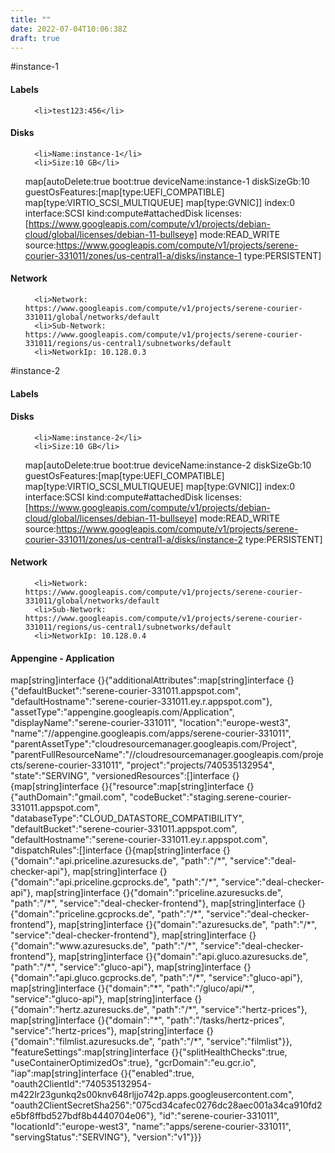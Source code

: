```yaml
---
title: ""
date: 2022-07-04T10:06:38Z
draft: true
---
```



#instance-1

  <h4>Labels</h4>
  <ul>
    
      <li>test123:456</li>
    
  </ul>

  <h4>Disks</h4>
  <ul>
    
      <li>Name:instance-1</li>
      <li>Size:10 GB</li>
map[autoDelete:true boot:true deviceName:instance-1 diskSizeGb:10 guestOsFeatures:[map[type:UEFI_COMPATIBLE] map[type:VIRTIO_SCSI_MULTIQUEUE] map[type:GVNIC]] index:0 interface:SCSI kind:compute#attachedDisk licenses:[https://www.googleapis.com/compute/v1/projects/debian-cloud/global/licenses/debian-11-bullseye] mode:READ_WRITE source:https://www.googleapis.com/compute/v1/projects/serene-courier-331011/zones/us-central1-a/disks/instance-1 type:PERSISTENT]
    
  </ul>

  <h4>Network</h4>
  <ul>
    
      <li>Network: https://www.googleapis.com/compute/v1/projects/serene-courier-331011/global/networks/default
      <li>Sub-Network: https://www.googleapis.com/compute/v1/projects/serene-courier-331011/regions/us-central1/subnetworks/default
      <li>NetworkIp: 10.128.0.3
    
  </ul>

#instance-2

  <h4>Labels</h4>
  <ul>
    
  </ul>

  <h4>Disks</h4>
  <ul>
    
      <li>Name:instance-2</li>
      <li>Size:10 GB</li>
map[autoDelete:true boot:true deviceName:instance-2 diskSizeGb:10 guestOsFeatures:[map[type:UEFI_COMPATIBLE] map[type:VIRTIO_SCSI_MULTIQUEUE] map[type:GVNIC]] index:0 interface:SCSI kind:compute#attachedDisk licenses:[https://www.googleapis.com/compute/v1/projects/debian-cloud/global/licenses/debian-11-bullseye] mode:READ_WRITE source:https://www.googleapis.com/compute/v1/projects/serene-courier-331011/zones/us-central1-a/disks/instance-2 type:PERSISTENT]
    
  </ul>

  <h4>Network</h4>
  <ul>
    
      <li>Network: https://www.googleapis.com/compute/v1/projects/serene-courier-331011/global/networks/default
      <li>Sub-Network: https://www.googleapis.com/compute/v1/projects/serene-courier-331011/regions/us-central1/subnetworks/default
      <li>NetworkIp: 10.128.0.4
    
  </ul>


<h4>Appengine - Application</h4>
map[string]interface {}{&#34;additionalAttributes&#34;:map[string]interface {}{&#34;defaultBucket&#34;:&#34;serene-courier-331011.appspot.com&#34;, &#34;defaultHostname&#34;:&#34;serene-courier-331011.ey.r.appspot.com&#34;}, &#34;assetType&#34;:&#34;appengine.googleapis.com/Application&#34;, &#34;displayName&#34;:&#34;serene-courier-331011&#34;, &#34;location&#34;:&#34;europe-west3&#34;, &#34;name&#34;:&#34;//appengine.googleapis.com/apps/serene-courier-331011&#34;, &#34;parentAssetType&#34;:&#34;cloudresourcemanager.googleapis.com/Project&#34;, &#34;parentFullResourceName&#34;:&#34;//cloudresourcemanager.googleapis.com/projects/serene-courier-331011&#34;, &#34;project&#34;:&#34;projects/740535132954&#34;, &#34;state&#34;:&#34;SERVING&#34;, &#34;versionedResources&#34;:[]interface {}{map[string]interface {}{&#34;resource&#34;:map[string]interface {}{&#34;authDomain&#34;:&#34;gmail.com&#34;, &#34;codeBucket&#34;:&#34;staging.serene-courier-331011.appspot.com&#34;, &#34;databaseType&#34;:&#34;CLOUD_DATASTORE_COMPATIBILITY&#34;, &#34;defaultBucket&#34;:&#34;serene-courier-331011.appspot.com&#34;, &#34;defaultHostname&#34;:&#34;serene-courier-331011.ey.r.appspot.com&#34;, &#34;dispatchRules&#34;:[]interface {}{map[string]interface {}{&#34;domain&#34;:&#34;api.priceline.azuresucks.de&#34;, &#34;path&#34;:&#34;/*&#34;, &#34;service&#34;:&#34;deal-checker-api&#34;}, map[string]interface {}{&#34;domain&#34;:&#34;api.priceline.gcprocks.de&#34;, &#34;path&#34;:&#34;/*&#34;, &#34;service&#34;:&#34;deal-checker-api&#34;}, map[string]interface {}{&#34;domain&#34;:&#34;priceline.azuresucks.de&#34;, &#34;path&#34;:&#34;/*&#34;, &#34;service&#34;:&#34;deal-checker-frontend&#34;}, map[string]interface {}{&#34;domain&#34;:&#34;priceline.gcprocks.de&#34;, &#34;path&#34;:&#34;/*&#34;, &#34;service&#34;:&#34;deal-checker-frontend&#34;}, map[string]interface {}{&#34;domain&#34;:&#34;azuresucks.de&#34;, &#34;path&#34;:&#34;/*&#34;, &#34;service&#34;:&#34;deal-checker-frontend&#34;}, map[string]interface {}{&#34;domain&#34;:&#34;www.azuresucks.de&#34;, &#34;path&#34;:&#34;/*&#34;, &#34;service&#34;:&#34;deal-checker-frontend&#34;}, map[string]interface {}{&#34;domain&#34;:&#34;api.gluco.azuresucks.de&#34;, &#34;path&#34;:&#34;/*&#34;, &#34;service&#34;:&#34;gluco-api&#34;}, map[string]interface {}{&#34;domain&#34;:&#34;api.gluco.gcprocks.de&#34;, &#34;path&#34;:&#34;/*&#34;, &#34;service&#34;:&#34;gluco-api&#34;}, map[string]interface {}{&#34;domain&#34;:&#34;*&#34;, &#34;path&#34;:&#34;/gluco/api/*&#34;, &#34;service&#34;:&#34;gluco-api&#34;}, map[string]interface {}{&#34;domain&#34;:&#34;hertz.azuresucks.de&#34;, &#34;path&#34;:&#34;/*&#34;, &#34;service&#34;:&#34;hertz-prices&#34;}, map[string]interface {}{&#34;domain&#34;:&#34;*&#34;, &#34;path&#34;:&#34;/tasks/hertz-prices&#34;, &#34;service&#34;:&#34;hertz-prices&#34;}, map[string]interface {}{&#34;domain&#34;:&#34;filmlist.azuresucks.de&#34;, &#34;path&#34;:&#34;/*&#34;, &#34;service&#34;:&#34;filmlist&#34;}}, &#34;featureSettings&#34;:map[string]interface {}{&#34;splitHealthChecks&#34;:true, &#34;useContainerOptimizedOs&#34;:true}, &#34;gcrDomain&#34;:&#34;eu.gcr.io&#34;, &#34;iap&#34;:map[string]interface {}{&#34;enabled&#34;:true, &#34;oauth2ClientId&#34;:&#34;740535132954-m422lr23gunkq2s00knv648rljjo742p.apps.googleusercontent.com&#34;, &#34;oauth2ClientSecretSha256&#34;:&#34;075cd34cafec0276dc28aec001a34ca910fd2e5bf8ffbd527bdf8b4440704e06&#34;}, &#34;id&#34;:&#34;serene-courier-331011&#34;, &#34;locationId&#34;:&#34;europe-west3&#34;, &#34;name&#34;:&#34;apps/serene-courier-331011&#34;, &#34;servingStatus&#34;:&#34;SERVING&#34;}, &#34;version&#34;:&#34;v1&#34;}}}

